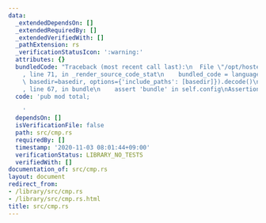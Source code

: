```yaml
---
data:
  _extendedDependsOn: []
  _extendedRequiredBy: []
  _extendedVerifiedWith: []
  _pathExtension: rs
  _verificationStatusIcon: ':warning:'
  attributes: {}
  bundledCode: "Traceback (most recent call last):\n  File \"/opt/hostedtoolcache/Python/3.9.0/x64/lib/python3.9/site-packages/onlinejudge_verify/documentation/build.py\"\
    , line 71, in _render_source_code_stat\n    bundled_code = language.bundle(stat.path,\
    \ basedir=basedir, options={'include_paths': [basedir]}).decode()\n  File \"/opt/hostedtoolcache/Python/3.9.0/x64/lib/python3.9/site-packages/onlinejudge_verify/languages/user_defined.py\"\
    , line 67, in bundle\n    assert 'bundle' in self.config\nAssertionError\n"
  code: 'pub mod total;

    '
  dependsOn: []
  isVerificationFile: false
  path: src/cmp.rs
  requiredBy: []
  timestamp: '2020-11-03 08:01:44+09:00'
  verificationStatus: LIBRARY_NO_TESTS
  verifiedWith: []
documentation_of: src/cmp.rs
layout: document
redirect_from:
- /library/src/cmp.rs
- /library/src/cmp.rs.html
title: src/cmp.rs
---
```

